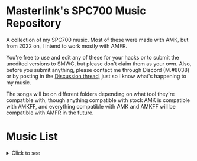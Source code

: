 # Masterlink's SPC700 Music Repository

A collection of my SPC700 music. Most of these were made with AMK, but from 2022 on, I intend to work mostly with AMFR.

You're free to use and edit any of these for your hacks or to submit the unedited versions to SMWC, but please don't claim them as your own. Also, before you submit anything, please contact me through Discord (M.#8038) or by posting in the [Discussion thread](https://github.com/Michpem/Michpem.github.io/discussions/1), just so I know what's happening to my music.

The songs will be on different folders depending on what tool they're compatible with, though anything compatible with stock AMK is compatible with AMKFF, and everything compatible with AMK and AMKFF will be compatible with AMFR in the future.

# Music List
<details>
<summary>Click to see</summary>
  
[1]: Compatible only with [AMKFF Beta / Bleeding Edge](https://www.atarismwc.com/amkff_releases/).<br>
[2]: Incompatible with SMW. Listening only.<br>
[3]: Compatible only with [Addmusic Fortaleza Reznor](https://www.smwcentral.net/?p=viewthread&t=120403).
  
Note: Always assume that the ports are fully sampled, unless specified otherwise.
  
- Bunny Must Die! (2006) - Knightmare Again [3]
- Castlevania: Aria of Sorrow - Castle Corridor
- Castlevania: Harmony of Dissonance - Chapel of Dissonance [Unsampled]
- Castlevania: Legends - Highest Castle Floor (Stage 4) 16-bit Remix [Unsampled]
- CUSTOM (Nox-Kixune) - Pirates
- Cyber Shadow - Meckacity Ruins (Stage 3) [Unsampled]
- Donkey Kong Country - Mine Cart Madness
- Donkey Kong Country 2: Diddy's Kong Quest - Boss Bossanova [Unsampled/Sampled]
- Donkey Kong Country 2: Diddy's Kong Quest - Token Tango
- Donkey Kong Land - Flooded Ruins
- Elevator Action (GBA) - Stage 7
- Etrian Odyssey - Destruction Begets Decay (RS1 Style)
- Final Fantasy I (PS1) - Chaos' Temple
- Final Fantasy III - Priestess Aria
- Final Fantasy V - A New World
- Final Fantasy V - Clash on the Big Bridge
- Final Fantasy VI - Kefka's Tower
- Final Fantasy VI - Searching for Friends [Unsampled]
- Final Fantasy VI - The Fierce Battle [Unsampled/Sampled]
- Final Fantasy VII - Forested Temple [Unsampled]
- Final Fantasy VII - Still More Fighting
- Final Fantasy X - Silence Before the Storm
- F-Zero GP Legend - Silence [1] [2]
- Ganbare Goemon 2 - Fortress
- Golden Sun - Isaac's Battle Theme
- Golden Sun - The Elemental Stars
- Golden Sun - Saturos Battle [3]
- Golden Sun, The Lost Age - Felix's Battle Theme
- Kirby & The Amazing Mirror - Boss Battle
- Kirby & The Amazing Mirror - Dark Mind's Second Form
- Kirby & The Amazing Mirror - Fighting Dark Mind in the Sky
- Kirby Dreamland 2 - Dark Castle [Unsampled]
- Kirby Nightmare in Dreamland - Nightmare Battle (Final Boss)
- Kirby Nightmare in Dreamland - Rainbow Resort
- Magical Pop'n - Around the Castle [Unsampled]
- Mario & Luigi: Super Star Saga - Beanbean Fields
- Mario & Luigi: Super Star Saga - Bowser's Castle
- Mario & Luigi: Super Star Saga - Hoohoo Village
- Mega Man & Bass - Museum (Intro Stage) [Unsampled]
- Mega Man Legends - At a Place Nobody Knows
- Mega Man X - Armored Armadilo
- Mega Man X2 - Absolute Zero
- Mega Man X2 - Zero's Rebirth
- Mega Man X3 - Blizzard Buffalo
- Metal Slug 2 / X - Steel Beast 6Beets
- Metal Slug 2 / X / 3 - Final Attack [3]
- Metal Slug 2 / X / 3 - First Contact [2]
- Mother 3 - Mr. Batty Twist
- Pokémon Diamond / Pearl / Platinum - Battle! Champion [1] [2]
- Romancing SaGa 2 - Last Battle
- Romancing SaGa 3 - Byunei's Nest [Unsampled]
- Romancing SaGa 3 - Leonid's Castle [Unsampled]
- Romancing SaGa 3 - Podorui/Podol [Unsampled]
- Romancing SaGa 3 - The Last Battle [1]
- SaGa 2 - Dreadful Fight (RS3 Arrangement)
- SaGa Frontier - Battle 2
- SaGa Frontier - Trick
- Secret of Mana - Crystal Forest ~ A Wish [Unsampled]
- Secret of Mana - Forest ~ Into the Thick of it
- Secret of Mana - Ice Palace ~ Eight Ringing Bells
- Secret of Mana - Kakkara Desert ~ Secret of the Arid Sands [Unsampled]
- Secret of Mana - Pandora ~ Rose and Ghost
- Secret of Mana - Sage Joch's Cave ~ The Legend [Unsampled]
- Secret of Mana - Sunken Continent ~ Star of Darkness
- Seiken Densetsu 3 (Trials of Mana) - Ancient Dolphin
- Seiken Densetsu 3 (Trials of Mana) - Electric Talk [1]
- Seiken Densetsu 3 (Trials of Mana) - Few Paths Forbidden [Unsampled]
- Seiken Densetsu 3 (Trials of Mana) - Ordinary People
- Seiken Densetsu 3 (Trials of Mana) - Political Pressure 
- Seiken Densetsu 3 (Trials of Mana) - Reincarnation 
- Seiken Densetsu 3 (Trials of Mana) - Strange Medicine 
- Seiken Densetsu 3 (Trials of Mana) - The Sacrifice, Part 3 [1]
- Seiken Densetsu 3 (Trials of Mana) - Three of Darkside 
- Seiken Densetsu 3 (Trials of Mana) - Weird Counterpoint [1]
- Super Adventure Island II - Hiya-Hiya Island 
- Super Bomberman 2 - BGM 2 
- Super Mario RPG - Fight Against an Armed Boss 
- Super Mario RPG - Fight Against Culex 
- Super Mario World - Title Screen (Beta Festive Remix) [Unsampled]
- Tales of Phantasia - Biting Cold [Unsampled]
- Wrecking Crew '98 - Title Screen 
- Xenogears - Faraway Promise 
- Zelda: Majora's Mask - Song of Healing 
- Zelda: Minish Cap - Temple of Droplets [3]
- Zelda: Ocarina of Time/Majora's Mask - Goron City/Village 
  
 </details>
